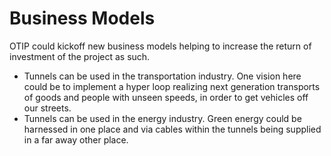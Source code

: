 # Business Models

OTIP could kickoff new business models helping to increase the return of
investment of the project as such.

* Tunnels can be used in the transportation industry. One vision here could be
  to implement a hyper loop realizing next generation transports of goods and
  people with unseen speeds, in order to get vehicles off our streets.
* Tunnels can be used in the energy industry. Green energy could be harnessed in
  one place and via cables within the tunnels being supplied in a far away other
  place.
